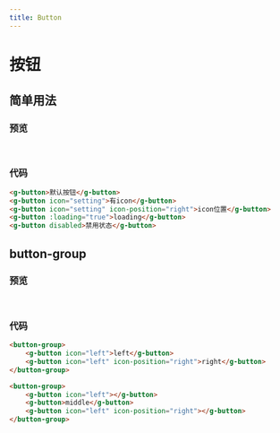 ```yaml
---
title: Button
---
```


# 按钮
## 简单用法
### 预览
<br/>
<ClientOnly>
<button-demos></button-demos>
</ClientOnly>

### 代码

```HTML
<g-button>默认按钮</g-button>
<g-button icon="setting">有icon</g-button>
<g-button icon="setting" icon-position="right">icon位置</g-button>
<g-button :loading="true">loading</g-button>
<g-button disabled>禁用状态</g-button>
```

## button-group
### 预览
<br/>
<ClientOnly>
<button-demos-2></button-demos-2>
</ClientOnly>

### 代码

```HTML
<button-group>
    <g-button icon="left">left</g-button>
    <g-button icon="left" icon-position="right">right</g-button>
</button-group>

<button-group>
    <g-button icon="left"></g-button>
    <g-button>middle</g-button>
    <g-button icon="left" icon-position="right"></g-button>
</button-group>
```

